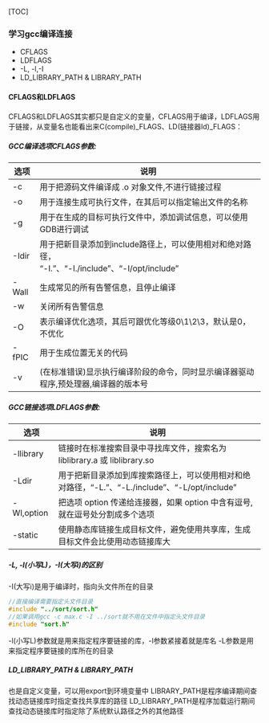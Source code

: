 [TOC]
### 学习gcc编译连接
- CFLAGS
- LDFLAGS
- -L, -l,-I
- LD_LIBRARY_PATH & LIBRARY_PATH

#### CFLAGS和LDFLAGS

CFLAGS和LDFLAGS其实都只是自定义的变量，CFLAGS用于编译，LDFLAGS用于链接，从变量名也能看出来C(compile)_FLAGS、LD(链接器ld)\_FLAGS：

##### GCC编译选项CFLAGS参数:

|选项| 	说明|
|-------|-------|
|-c| 	用于把源码文件编译成 .o 对象文件,不进行链接过程|
|-o| 	用于连接生成可执行文件，在其后可以指定输出文件的名称|
|-g| 	用于在生成的目标可执行文件中，添加调试信息，可以使用GDB进行调试|
|-Idir| 	用于把新目录添加到include路径上，可以使用相对和绝对路径，<br>“-I.”、“-I./include”、“-I/opt/include”|
|-Wall| 	生成常见的所有告警信息，且停止编译|
|-w| 	关闭所有告警信息|
|-O| 	表示编译优化选项，其后可跟优化等级0\1\2\3，默认是0，不优化|
|-fPIC| 	用于生成位置无关的代码|
|-v| 	(在标准错误)显示执行编译阶段的命令，同时显示编译器驱动程序,预处理器,编译器的版本号|

##### GCC链接选项LDFLAGS参数:

|选项| 	说明|
|-|-|
|-llibrary| 	链接时在标准搜索目录中寻找库文件，搜索名为liblibrary.a 或 liblibrary.so|
|-Ldir| 	用于把新目录添加到库搜索路径上，可以使用相对和绝对路径，“-L.”、“-L./include”、“-L/opt/include”|
|-Wl,option |	把选项 option 传递给连接器，如果 option 中含有逗号,就在逗号处分割成多个选项|
|-static| 	使用静态库链接生成目标文件，避免使用共享库，生成目标文件会比使用动态链接库大|

##### -L, -l(小写L)，-I(大写i)的区别
-I(大写i)是用于编译时，指向头文件所在的目录
```c++
//直接编译需要指定头文件目录
#include "../sort/sort.h"
//如果调用gcc -c max.c -I ../sort就不用在文件中指定头文件目录
#include "sort.h"
```
-l(小写L)参数就是用来指定程序要链接的库，-l参数紧接着就是库名
-L参数是用来指定程序要链接的库所在的目录

##### LD_LIBRARY_PATH & LIBRARY_PATH
也是自定义变量，可以用export到环境变量中
LIBRARY_PATH是程序编译期间查找动态链接库时指定查找共享库的路径
LD_LIBRARY_PATH是程序加载运行期间查找动态链接库时指定除了系统默认路径之外的其他路径